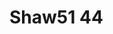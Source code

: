 <a name="material" />

# Shaw51 44
<script type="application/ld+json">
  {
    "@context": "https://schema.org/",
    "@type": "ChemicalSubstance",
    "http://purl.org/dc/terms/conformsTo":
      {
        "@type": "CreativeWork",
        "@id": "https://bioschemas.org/profiles/ChemicalSubstance/0.4-RELEASE/"
      },
    "@id": "https://egonw.github.io/nanowiki/nanowiki74.html#material",
    "name": "Shaw51 44",
    "sameAs: "http://127.0.0.1/mediawiki/index.php/Special:URIResolver/Shaw51_44"
  }
</script>

